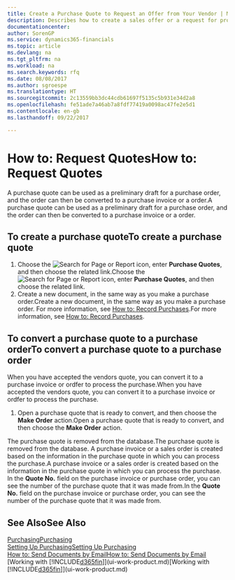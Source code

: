 ```yaml
---
title: Create a Purchase Quote to Request an Offer from Your Vendor | Microsoft Docs
description: Describes how to create a sales offer or a request for proposal (RFQ) document to record your offer to a customer to sell products under certain terms.
documentationcenter: 
author: SorenGP
ms.service: dynamics365-financials
ms.topic: article
ms.devlang: na
ms.tgt_pltfrm: na
ms.workload: na
ms.search.keywords: rfq
ms.date: 08/08/2017
ms.author: sgroespe
ms.translationtype: HT
ms.sourcegitcommit: 2c13559bb3dc44cdb61697f5135c5b931e34d2a8
ms.openlocfilehash: fe51ade7a46ab7a8fdf77419a0098ac47fe2e5d1
ms.contentlocale: en-gb
ms.lasthandoff: 09/22/2017

---
```

# <a name="how-to-request-quotes"></a><span data-ttu-id="22715-103">How to: Request Quotes</span><span class="sxs-lookup"><span data-stu-id="22715-103">How to: Request Quotes</span></span>
<span data-ttu-id="22715-104">A purchase quote can be used as a preliminary draft for a purchase order, and the order can then be converted to a purchase invoice or a order.</span><span class="sxs-lookup"><span data-stu-id="22715-104">A purchase quote can be used as a preliminary draft for a purchase order, and the order can then be converted to a purchase invoice or a order.</span></span>


## <a name="to-create-a-purchase-quote"></a><span data-ttu-id="22715-105">To create a purchase quote</span><span class="sxs-lookup"><span data-stu-id="22715-105">To create a purchase quote</span></span>
1. <span data-ttu-id="22715-106">Choose the ![Search for Page or Report](media/ui-search/search_small.png "Search for Page or Report icon") icon, enter **Purchase Quotes**, and then choose the related link.</span><span class="sxs-lookup"><span data-stu-id="22715-106">Choose the ![Search for Page or Report](media/ui-search/search_small.png "Search for Page or Report icon") icon, enter **Purchase Quotes**, and then choose the related link.</span></span>
2. <span data-ttu-id="22715-107">Create a new document, in the same way as you make a purchase order.</span><span class="sxs-lookup"><span data-stu-id="22715-107">Create a new document, in the same way as you make a purchase order.</span></span> <span data-ttu-id="22715-108">For more information, see [How to: Record Purchases](purchasing-how-record-purchases.md).</span><span class="sxs-lookup"><span data-stu-id="22715-108">For more information, see [How to: Record Purchases](purchasing-how-record-purchases.md).</span></span>

## <a name="to-convert-a-purchase-quote-to-a-purchase-order"></a><span data-ttu-id="22715-109">To convert a purchase quote to a purchase order</span><span class="sxs-lookup"><span data-stu-id="22715-109">To convert a purchase quote to a purchase order</span></span>
<span data-ttu-id="22715-110">When you have accepted the vendors quote, you can convert it to a purchase invoice or ordfer to process the purchase.</span><span class="sxs-lookup"><span data-stu-id="22715-110">When you have accepted the vendors quote, you can convert it to a purchase invoice or ordfer to process the purchase.</span></span>

1. <span data-ttu-id="22715-111">Open a purchase quote that is ready to convert, and then choose the **Make Order** action.</span><span class="sxs-lookup"><span data-stu-id="22715-111">Open a purchase quote that is ready to convert, and then choose the **Make Order** action.</span></span>

<span data-ttu-id="22715-112">The purchase quote is removed from the database.</span><span class="sxs-lookup"><span data-stu-id="22715-112">The purchase quote is removed from the database.</span></span> <span data-ttu-id="22715-113">A purchase invoice or a sales order is created based on the information in the purchase quote in which you can process the purchase.</span><span class="sxs-lookup"><span data-stu-id="22715-113">A purchase invoice or a sales order is created based on the information in the purchase quote in which you can process the purchase.</span></span> <span data-ttu-id="22715-114">In the **Quote No.** field on the purchase invoice or purchase order, you can see the number of the purchase quote that it was made from.</span><span class="sxs-lookup"><span data-stu-id="22715-114">In the **Quote No.** field on the purchase invoice or purchase order, you can see the number of the purchase quote that it was made from.</span></span>

## <a name="see-also"></a><span data-ttu-id="22715-115">See Also</span><span class="sxs-lookup"><span data-stu-id="22715-115">See Also</span></span>
[<span data-ttu-id="22715-116">Purchasing</span><span class="sxs-lookup"><span data-stu-id="22715-116">Purchasing</span></span>](purchasing-manage-purchasing.md)  
[<span data-ttu-id="22715-117">Setting Up Purchasing</span><span class="sxs-lookup"><span data-stu-id="22715-117">Setting Up Purchasing</span></span>](purchasing-setup-purchasing.md)  
[<span data-ttu-id="22715-118">How to: Send Documents by Email</span><span class="sxs-lookup"><span data-stu-id="22715-118">How to: Send Documents by Email</span></span>](ui-how-send-documents-email.md)  
<span data-ttu-id="22715-119">[Working with [!INCLUDE[d365fin](includes/d365fin_md.md)]](ui-work-product.md)</span><span class="sxs-lookup"><span data-stu-id="22715-119">[Working with [!INCLUDE[d365fin](includes/d365fin_md.md)]](ui-work-product.md)</span></span>

